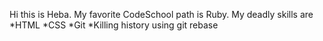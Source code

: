 Hi this is Heba.
My favorite CodeSchool path is Ruby.
My deadly skills are 
*HTML
*CSS
*Git
*Killing history using git rebase